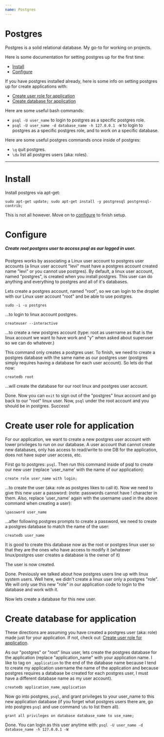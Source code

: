 ```yaml
---
name: Postgres
---
```


# Postgres

Postgres is a solid relational database. My go-to for working on projects.

Here is some documentation for setting postgres up for the first time:

* [Install](#install)
* [Configure](#configure)

If you have postgres installed already, here is some info on setting postgres up for create applications with:

* [Create user role for application](#create-user-role-for-application)
* [Create database for application](#create-database-for-application)

Here are some useful bash commands:

* `psql -U user_name` to login to postgres as a specific postgres role.
* `psql -U user_name -d database_name -h 127.0.0.1 -W`  to login to postgres as a specific postgres role, and to work on a specific database.

Here are some useful postgres commands once inside of postgres:

* `\q` quit postgres.
* `\du` list all postgres users (aka: roles).

---

# Install

Install postgres via apt-get:

```
sudo apt-get update; sudo apt-get install -y postgresql postgresql-contrib;
```
This is not all however. Move on to [configure](#configure) to finish setup.

# Configure

##### Create root postgres user to access psql as our logged in user.

Postgres works by associating a Linux user account to postgres user accounts (a linux user account "levi" must have a postgres account created name "levi" or you cannot use postgres). By default, a linux user account, named "postgres", is created when you install postgres. This user can do anything and everything to postgres and all of it's databases.

Lets create a postgres account, named "root", so we can login to the droplet with our Linux user account "root" and be able to use postgres.
```
sudo -i -u postgres
```
...to login to linux account postgres.
```
createuser --interactive
```
...to create a new postgres account (type: root as username as that is the linux account we want to have work and "y" when asked about superuser so we can do whatever.)

This command only creates a postgres user. To finish, we need to create a postgres database with the same name as our postgres user (postgres simply requires having a database for each user account). So lets do that now:
```
createdb root
```
...will create the database for our root linux and postgres user account.

Done. Now you can `exit` to sign out of the "postgres" linux account and go back to our "root" linux user. Now, `psql` under the root account and you should be in postgres. Success!

# Create user role for application

For our application, we want to create a new postgres user account with lower privileges to run on our database. A user account that cannot create new databases, only has access to read/write to one DB for the application, does not have super user access, etc.

First go to postgres: `psql`. Then run this command inside of psql to create our new user (replace 'user_name' with the name of our application):
```
create role user_name with login;
```
...to create the user (aka: role as postgres likes to call it). Now we need to give this new user a password: (note: passwords cannot have ! character in them. Also, replace 'user_name' again with the username used in the above command when creating a user):
```
\password user_name
```
...after following postgres prompts to create a password, we need to create a postgres database to match the name of the user:
```
createdb user_name
```
It is good to create this database now as the root or postgres linux user so that they are the ones who have access to modify it (whatever linux/postgres user creates a database is the owner of it)

The user is now created.

Done. Previously we talked about how postgres users line up with linux system users. Well here, we didn't create a linux user only a postgres "role". We will only use this new "role" in our application code to login to the database and work with it.

Now lets create a database for this new user.

# Create database for application

These directions are assuming you have created a postgres user (aka: role) made just for your application. If not, check out: [Create user role for application](#create-user-role-for-application).

As our "postgres" or "root" linux user, lets create the postgres database for the application (replace "application_name" with your application name. I like to tag on `_application` to the end of the database name because I tend to create my application username the name of the application and because postgres requires a database be created for each postgres user, I must have a different database name as my user account).
```
createdb application_name_application
```

Now go into postgres, `psql`, and grant privileges to your user_name to this new application database (if you forget what postgres users there are, go into postgres `psql` and use command `\du` to list them all).
```
grant all privileges on database database_name to use_name;
```

Done. You can login as this user anytime with: `psql -U user_name -d database_name -h 127.0.0.1 -W`
